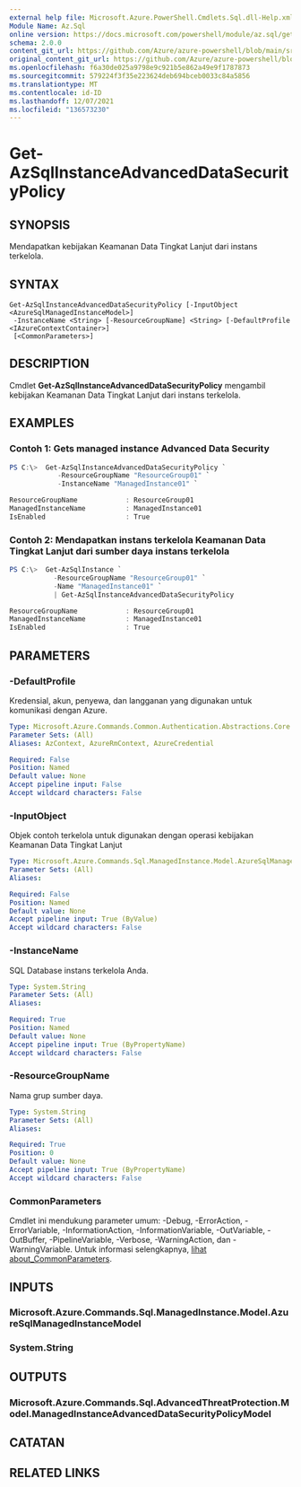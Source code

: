 ```yaml
---
external help file: Microsoft.Azure.PowerShell.Cmdlets.Sql.dll-Help.xml
Module Name: Az.Sql
online version: https://docs.microsoft.com/powershell/module/az.sql/get-azsqlinstanceadvanceddatasecuritypolicy
schema: 2.0.0
content_git_url: https://github.com/Azure/azure-powershell/blob/main/src/Sql/Sql/help/Get-AzSqlInstanceAdvancedDataSecurityPolicy.md
original_content_git_url: https://github.com/Azure/azure-powershell/blob/main/src/Sql/Sql/help/Get-AzSqlInstanceAdvancedDataSecurityPolicy.md
ms.openlocfilehash: f6a30de025a9798e9c921b5e862a49e9f1787873
ms.sourcegitcommit: 579224f3f35e223624deb694bceb0033c84a5856
ms.translationtype: MT
ms.contentlocale: id-ID
ms.lasthandoff: 12/07/2021
ms.locfileid: "136573230"
---
```

# Get-AzSqlInstanceAdvancedDataSecurityPolicy

## SYNOPSIS
Mendapatkan kebijakan Keamanan Data Tingkat Lanjut dari instans terkelola.

## SYNTAX

```
Get-AzSqlInstanceAdvancedDataSecurityPolicy [-InputObject <AzureSqlManagedInstanceModel>]
 -InstanceName <String> [-ResourceGroupName] <String> [-DefaultProfile <IAzureContextContainer>]
 [<CommonParameters>]
```

## DESCRIPTION
Cmdlet **Get-AzSqlInstanceAdvancedDataSecurityPolicy** mengambil kebijakan Keamanan Data Tingkat Lanjut dari instans terkelola.

## EXAMPLES

### Contoh 1: Gets managed instance Advanced Data Security
```powershell
PS C:\>  Get-AzSqlInstanceAdvancedDataSecurityPolicy `
            -ResourceGroupName "ResourceGroup01" `
            -InstanceName "ManagedInstance01" `

ResourceGroupName            : ResourceGroup01
ManagedInstanceName          : ManagedInstance01
IsEnabled                    : True
```

### Contoh 2: Mendapatkan instans terkelola Keamanan Data Tingkat Lanjut dari sumber daya instans terkelola
```powershell
PS C:\>  Get-AzSqlInstance `
           -ResourceGroupName "ResourceGroup01" `
           -Name "ManagedInstance01" `
           | Get-AzSqlInstanceAdvancedDataSecurityPolicy

ResourceGroupName            : ResourceGroup01
ManagedInstanceName          : ManagedInstance01
IsEnabled                    : True
```

## PARAMETERS

### -DefaultProfile
Kredensial, akun, penyewa, dan langganan yang digunakan untuk komunikasi dengan Azure.

```yaml
Type: Microsoft.Azure.Commands.Common.Authentication.Abstractions.Core.IAzureContextContainer
Parameter Sets: (All)
Aliases: AzContext, AzureRmContext, AzureCredential

Required: False
Position: Named
Default value: None
Accept pipeline input: False
Accept wildcard characters: False
```

### -InputObject
Objek contoh terkelola untuk digunakan dengan operasi kebijakan Keamanan Data Tingkat Lanjut

```yaml
Type: Microsoft.Azure.Commands.Sql.ManagedInstance.Model.AzureSqlManagedInstanceModel
Parameter Sets: (All)
Aliases:

Required: False
Position: Named
Default value: None
Accept pipeline input: True (ByValue)
Accept wildcard characters: False
```

### -InstanceName
SQL Database instans terkelola Anda.

```yaml
Type: System.String
Parameter Sets: (All)
Aliases:

Required: True
Position: Named
Default value: None
Accept pipeline input: True (ByPropertyName)
Accept wildcard characters: False
```

### -ResourceGroupName
Nama grup sumber daya.

```yaml
Type: System.String
Parameter Sets: (All)
Aliases:

Required: True
Position: 0
Default value: None
Accept pipeline input: True (ByPropertyName)
Accept wildcard characters: False
```

### CommonParameters
Cmdlet ini mendukung parameter umum: -Debug, -ErrorAction, -ErrorVariable, -InformationAction, -InformationVariable, -OutVariable, -OutBuffer, -PipelineVariable, -Verbose, -WarningAction, dan -WarningVariable. Untuk informasi selengkapnya, [lihat about_CommonParameters](http://go.microsoft.com/fwlink/?LinkID=113216).

## INPUTS

### Microsoft.Azure.Commands.Sql.ManagedInstance.Model.AzureSqlManagedInstanceModel

### System.String

## OUTPUTS

### Microsoft.Azure.Commands.Sql.AdvancedThreatProtection.Model.ManagedInstanceAdvancedDataSecurityPolicyModel

## CATATAN

## RELATED LINKS

